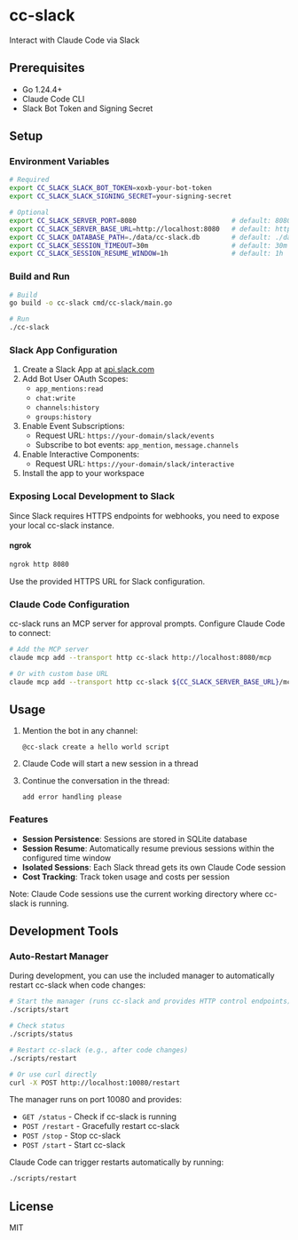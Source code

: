 # cc-slack

Interact with Claude Code via Slack

## Prerequisites

- Go 1.24.4+
- Claude Code CLI
- Slack Bot Token and Signing Secret

## Setup

### Environment Variables

```bash
# Required
export CC_SLACK_SLACK_BOT_TOKEN=xoxb-your-bot-token
export CC_SLACK_SLACK_SIGNING_SECRET=your-signing-secret

# Optional
export CC_SLACK_SERVER_PORT=8080                        # default: 8080
export CC_SLACK_SERVER_BASE_URL=http://localhost:8080   # default: http://localhost:8080
export CC_SLACK_DATABASE_PATH=./data/cc-slack.db        # default: ./data/cc-slack.db
export CC_SLACK_SESSION_TIMEOUT=30m                     # default: 30m
export CC_SLACK_SESSION_RESUME_WINDOW=1h                # default: 1h
```

### Build and Run

```bash
# Build
go build -o cc-slack cmd/cc-slack/main.go

# Run
./cc-slack
```

### Slack App Configuration

1. Create a Slack App at [api.slack.com](https://api.slack.com)
2. Add Bot User OAuth Scopes:
   - `app_mentions:read`
   - `chat:write`
   - `channels:history`
   - `groups:history`
3. Enable Event Subscriptions:
   - Request URL: `https://your-domain/slack/events`
   - Subscribe to bot events: `app_mention`, `message.channels`
4. Enable Interactive Components:
   - Request URL: `https://your-domain/slack/interactive`
5. Install the app to your workspace

### Exposing Local Development to Slack

Since Slack requires HTTPS endpoints for webhooks, you need to expose your local cc-slack instance.

#### ngrok

```bash
ngrok http 8080
```

Use the provided HTTPS URL for Slack configuration.

### Claude Code Configuration

cc-slack runs an MCP server for approval prompts. Configure Claude Code to connect:

```bash
# Add the MCP server
claude mcp add --transport http cc-slack http://localhost:8080/mcp

# Or with custom base URL
claude mcp add --transport http cc-slack ${CC_SLACK_SERVER_BASE_URL}/mcp
```

## Usage

1. Mention the bot in any channel:
   ```
   @cc-slack create a hello world script
   ```

2. Claude Code will start a new session in a thread

3. Continue the conversation in the thread:
   ```
   add error handling please
   ```

### Features

- **Session Persistence**: Sessions are stored in SQLite database
- **Session Resume**: Automatically resume previous sessions within the configured time window
- **Isolated Sessions**: Each Slack thread gets its own Claude Code session
- **Cost Tracking**: Track token usage and costs per session

Note: Claude Code sessions use the current working directory where cc-slack is running.

## Development Tools

### Auto-Restart Manager

During development, you can use the included manager to automatically restart cc-slack when code changes:

```bash
# Start the manager (runs cc-slack and provides HTTP control endpoints)
./scripts/start

# Check status
./scripts/status

# Restart cc-slack (e.g., after code changes)
./scripts/restart

# Or use curl directly
curl -X POST http://localhost:10080/restart
```

The manager runs on port 10080 and provides:
- `GET /status` - Check if cc-slack is running
- `POST /restart` - Gracefully restart cc-slack
- `POST /stop` - Stop cc-slack
- `POST /start` - Start cc-slack

Claude Code can trigger restarts automatically by running:
```bash
./scripts/restart
```

## License

MIT
